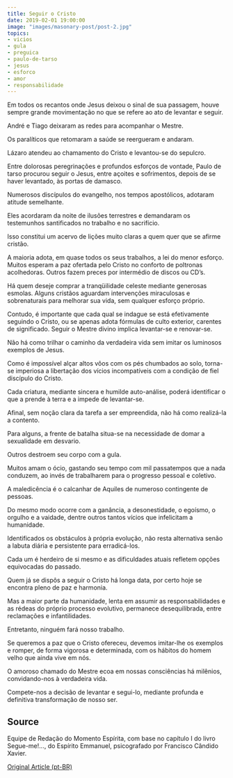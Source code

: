 ```yaml
---
title: Seguir o Cristo
date: 2019-02-01 19:00:00
image: "images/masonary-post/post-2.jpg"
topics: 
- vicios
- gula
- preguica
- paulo-de-tarso
- jesus
- esforco
- amor
- responsabilidade
---
```


Em todos os recantos onde Jesus deixou o sinal de sua passagem, houve sempre
grande movimentação no que se refere ao ato de levantar e seguir.

André e Tiago deixaram as redes para acompanhar o Mestre.

Os paralíticos que retomaram a saúde se reergueram e andaram.

Lázaro atendeu ao chamamento do Cristo e levantou-se do sepulcro.

Entre dolorosas peregrinações e profundos esforços de vontade, Paulo de tarso
procurou seguir o Jesus, entre açoites e sofrimentos, depois de se haver
levantado, às portas de damasco.

Numerosos discípulos do evangelho, nos tempos apostólicos, adotaram atitude
semelhante.

Eles acordaram da noite de ilusões terrestres e demandaram os testemunhos
santificados no trabalho e no sacrifício.

Isso constitui um acervo de lições muito claras a quem quer que se afirme
cristão.

A maioria adota, em quase todos os seus trabalhos, a lei do menor esforço.
Muitos esperam a paz ofertada pelo Cristo no conforto de poltronas acolhedoras.
Outros fazem preces por intermédio de discos ou CD’s.

Há quem deseje comprar a tranqüilidade celeste mediante generosas esmolas.
Alguns cristãos aguardam intervenções miraculosas e sobrenaturais para melhorar
sua vida, sem qualquer esforço próprio.

Contudo, é importante que cada qual se indague se está efetivamente seguindo o
Cristo, ou se apenas adota fórmulas de culto exterior, carentes de significado.
Seguir o Mestre divino implica levantar-se e renovar-se.

Não há como trilhar o caminho da verdadeira vida sem imitar os luminosos
exemplos de Jesus.

Como é impossível alçar altos vôos com os pés chumbados ao solo, torna-se
imperiosa a libertação dos vícios incompatíveis com a condição de fiel
discípulo do Cristo.

Cada criatura, mediante sincera e humilde auto-análise, poderá identificar o
que a prende à terra e a impede de levantar-se.

Afinal, sem noção clara da tarefa a ser empreendida, não há como realizá-la a
contento.

Para alguns, a frente de batalha situa-se na necessidade de domar a sexualidade
em desvario.

Outros destroem seu corpo com a gula.

Muitos amam o ócio, gastando seu tempo com mil passatempos que a nada conduzem,
ao invés de trabalharem para o progresso pessoal e coletivo.

A maledicência é o calcanhar de Aquiles de numeroso contingente de pessoas.

Do mesmo modo ocorre com a ganância, a desonestidade, o egoísmo, o orgulho e a
vaidade, dentre outros tantos vícios que infelicitam a humanidade.

Identificados os obstáculos à própria evolução, não resta alternativa senão a
labuta diária e persistente para erradicá-los.

Cada um é herdeiro de si mesmo e as dificuldades atuais refletem opções
equivocadas do passado.

Quem já se dispôs a seguir o Cristo há longa data, por certo hoje se encontra
pleno de paz e harmonia.

Mas a maior parte da humanidade, lenta em assumir as responsabilidades e as
rédeas do próprio processo evolutivo, permanece desequilibrada, entre
reclamações e infantilidades.

Entretanto, ninguém fará nosso trabalho.

Se queremos a paz que o Cristo ofereceu, devemos imitar-lhe os exemplos e
romper, de forma vigorosa e determinada, com os hábitos do homem velho que
ainda vive em nós.

O amoroso chamado do Mestre ecoa em nossas consciências há milênios,
convidando-nos à verdadeira vida.

Compete-nos a decisão de levantar e segui-lo, mediante profunda e definitiva
transformação de nosso ser.

## Source
Equipe de Redação do Momento Espírita, com base no capítulo I do livro
Segue-me!..., do Espírito Emmanuel, psicografado por Francisco Cândido Xavier.



[Original Article (pt-BR)](http://www.momento.com.br/pt/ler_texto.php?id=1154)
